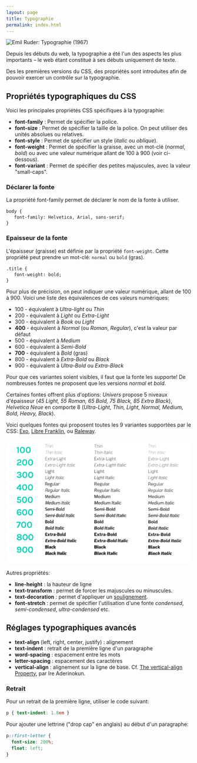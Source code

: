 ```yaml
---
layout: page
title: Typographie
permalink: index.html
---
```


![Emil Ruder: Typographie (1967)](img/emil-ruder-typographie-800px.jpg)

Depuis les débuts du web, la typographie a été l'un des aspects les plus importants – le web étant constitué à ses débuts uniquement de texte.

Des les premières versions du CSS, des propriétés sont introduites afin de pouvoir exercer un contrôle sur la typographie.

## Propriétés typographiques du CSS

Voici les principales propriétés CSS spécifiques à la typographie:

* **font-family** : Permet de spécifier la police.
* **font-size** : Permet de spécifier la taille de la police. On peut utiliser des unités absolues ou relatives.
* **font-style** : Permet de spécifier un style (*italic* ou *oblique*).
* **font-weight** : Permet de spécifier la graisse, avec un mot-clé (*normal*, *bold*) ou avec une valeur numérique allant de 100 à 900 (voir ci-dessous).
* **font-variant** : Permet de spécifier des petites majuscules, avec la valeur "small-caps".

### Déclarer la fonte

La propriété font-family permet de déclarer le nom de la fonte à utiliser.

```
body {
   font-family: Helvetica, Arial, sans-serif; 
}
```

### Epaisseur de la fonte

L'épaisseur (graisse) est définie par la propriété `font-weight`. Cette propriété peut prendre un mot-clé: `normal` ou `bold` (gras). 

```
.title {
   font-weight: bold; 
}
```

Pour plus de précision, on peut indiquer une valeur numérique, allant de 100 à 900. Voici une liste des équivalences de ces valeurs numériques:

* 100 - équivalent à *Ultra-light* ou *Thin*
* 200 - équivalent à *Light* ou *Extra-Light*
* 300 - équivalent à *Book* ou *Light*
* **400** - équivalent à *Normal* (ou *Roman*, *Regular*), c'est la valeur par défaut
* 500 - équivalent à *Medium*
* 600 - équivalent à *Semi-Bold* 
* **700** - équivalent à *Bold* (gras)
* 800 - équivalent à *Extra-Bold* ou *Black*
* 900 - équivalent à *Ultra-Bold* ou *Extra-Black*

Pour que ces variantes soient visibles, il faut que la fonte les supporte! De nombreuses fontes ne proposent que les versions *normal* et *bold*. 

Certaines fontes offrent plus d'options: *Univers* propose 5 niveaux d'épaisseur (*45 Light, 55 Roman, 65 Bold, 75 Black, 85 Extra Black*), *Helvetica Neue* en comporte 8 (*Ultra-Light, Thin, Light, Normal, Medium, Bold, Heavy, Black*). 

Voici quelques fontes qui proposent toutes les 9 variantes supportées par le CSS: [Exo](https://fonts.google.com/specimen/Exo), [Libre Franklin](https://github.com/impallari/Libre-Franklin), ou [Raleway](https://github.com/impallari/Raleway).

![Tailles CSS dans Exo, Libre Franklin, Raleway](img/CSS-font-weight.png)

Autres propriétés:

* **line-height** : la hauteur de ligne 
* **text-transform** : permet de forcer les majuscules ou minuscules.
* **text-decoration** : permet d'appliquer un <span style="text-decoration:underline">soulignement</span>.
* **font-stretch** : permet de spécifier l'utilisation d'une fonte *condensed*, *semi-condensed*, *ultra-condensed* etc.

## Réglages typographiques avancés

- **text-align** (left, right, center, justify) : alignement
- **text-indent** : retrait de la première ligne d'un paragraphe
- **word-spacing** : espacement entre les mots
- **letter-spacing** : espacement des caractères
- **vertical-align** : alignement sur la ligne de base. Cf. [The vertical-align Property](https://bitsofco.de/the-vertical-align-property/), par Ire Aderinokun.

### Retrait

Pour un retrait de la première ligne, utiliser le code suivant:

```css
p { text-indent: 1.8em }
```

Pour ajouter une lettrine ("drop cap" en anglais) au début d'un paragraphe:

```css
p::first-letter {
  font-size: 200%;
  float: left;
}
```

